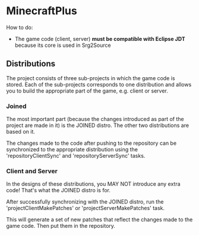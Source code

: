 MinecraftPlus
===

How to do:
- The game code (client, server) **must be compatible with Eclipse JDT** because its core is used in Srg2Source

## Distributions


The project consists of three sub-projects in which the game code is stored. Each of the sub-projects corresponds to one distribution and allows you to build the appropriate part of the game, e.g. client or server.

### Joined

The most important part (because the changes introduced as part of the project are made in it) is the JOINED distro. The other two distributions are based on it.

The changes made to the code after pushing to the repository can be synchronized to the appropriate distribution using the 'repositoryClientSync' and 'repositoryServerSync' tasks.

### Client and Server

In the designs of these distributions, you MAY NOT introduce any extra code! That's what the JOINED distro is for.

After successfully synchronizing with the JOINED distro, run the 'projectClientMakePatches' or 'projectServerMakePatches' task.

This will generate a set of new patches that reflect the changes made to the game code. Then put them in the repository.

